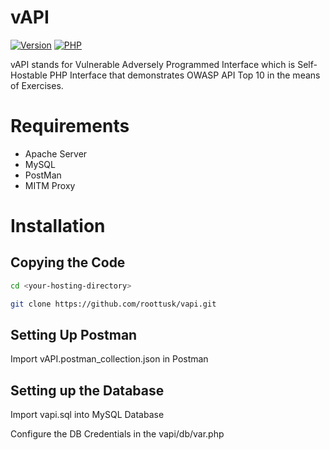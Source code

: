 # vAPI

[![Version](https://img.shields.io/badge/version-v1.0%20beta-blue)](https://github.com/roottusk/vapi) [![PHP](https://img.shields.io/badge/php-7.4.7-orange)](https://github.com/roottusk/vapi)

vAPI stands for Vulnerable Adversely Programmed Interface which is Self-Hostable PHP Interface that demonstrates OWASP API Top 10 in the means of Exercises. 


# Requirements

* Apache Server 
* MySQL
* PostMan
* MITM Proxy



# Installation

## Copying the Code

```bash
cd <your-hosting-directory>
```

```bash
git clone https://github.com/roottusk/vapi.git
```

## Setting Up Postman

Import vAPI.postman_collection.json in Postman

## Setting up the Database

Import vapi.sql into MySQL Database

Configure the DB Credentials in the vapi/db/var.php
